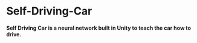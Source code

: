 # Self-Driving-Car
**Self Driving Car is a neural network built in Unity to teach the car how to drive.**
